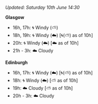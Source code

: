 *Updated: Saturday 10th June 14:30*

**Glasgow**

* 16h, 17h: :cyclone: Windy (:partly_sunny:)
* 18h, 19h: :cyclone: Windy (:cloud:) [:cyclone:(:partly_sunny:) as of 10h]
* 20h: :cyclone: Windy (:cloud:) [:cloud: as of 10h]
* 21h - 3h: :cloud: Cloudy

**Edinburgh**

* 16h, 17h: :cyclone: Windy (:cloud:) [:cyclone:(:partly_sunny:) as of 10h]
* 18h: :cyclone: Windy (:cloud:) [:partly_sunny: as of 10h]
* 19h: :cloud: Cloudy [:partly_sunny: as of 10h]
* 20h - 3h: :cloud: Cloudy
